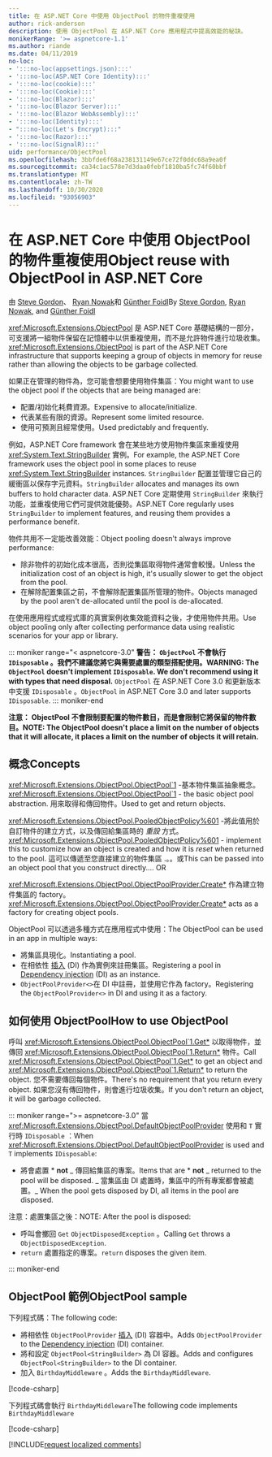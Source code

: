 ```yaml
---
title: 在 ASP.NET Core 中使用 ObjectPool 的物件重複使用
author: rick-anderson
description: 使用 ObjectPool 在 ASP.NET Core 應用程式中提高效能的秘訣。
monikerRange: '>= aspnetcore-1.1'
ms.author: riande
ms.date: 04/11/2019
no-loc:
- ':::no-loc(appsettings.json):::'
- ':::no-loc(ASP.NET Core Identity):::'
- ':::no-loc(cookie):::'
- ':::no-loc(Cookie):::'
- ':::no-loc(Blazor):::'
- ':::no-loc(Blazor Server):::'
- ':::no-loc(Blazor WebAssembly):::'
- ':::no-loc(Identity):::'
- ":::no-loc(Let's Encrypt):::"
- ':::no-loc(Razor):::'
- ':::no-loc(SignalR):::'
uid: performance/ObjectPool
ms.openlocfilehash: 3bbfde6f68a238131149e67ce72f0ddc68a9ea0f
ms.sourcegitcommit: ca34c1ac578e7d3daa0febf1810ba5fc74f60bbf
ms.translationtype: MT
ms.contentlocale: zh-TW
ms.lasthandoff: 10/30/2020
ms.locfileid: "93056903"
---
```

# <a name="object-reuse-with-objectpool-in-aspnet-core"></a><span data-ttu-id="29d4b-103">在 ASP.NET Core 中使用 ObjectPool 的物件重複使用</span><span class="sxs-lookup"><span data-stu-id="29d4b-103">Object reuse with ObjectPool in ASP.NET Core</span></span>

<span data-ttu-id="29d4b-104">由 [Steve Gordon](https://twitter.com/stevejgordon)、 [Ryan Nowak](https://github.com/rynowak)和 [Günther Foidl](https://github.com/gfoidl)</span><span class="sxs-lookup"><span data-stu-id="29d4b-104">By [Steve Gordon](https://twitter.com/stevejgordon), [Ryan Nowak](https://github.com/rynowak), and [Günther Foidl](https://github.com/gfoidl)</span></span>

<span data-ttu-id="29d4b-105"><xref:Microsoft.Extensions.ObjectPool> 是 ASP.NET Core 基礎結構的一部分，可支援將一組物件保留在記憶體中以供重複使用，而不是允許物件進行垃圾收集。</span><span class="sxs-lookup"><span data-stu-id="29d4b-105"><xref:Microsoft.Extensions.ObjectPool> is part of the ASP.NET Core infrastructure that supports keeping a group of objects in memory for reuse rather than allowing the objects to be garbage collected.</span></span>

<span data-ttu-id="29d4b-106">如果正在管理的物件為，您可能會想要使用物件集區：</span><span class="sxs-lookup"><span data-stu-id="29d4b-106">You might want to use the object pool if the objects that are being managed are:</span></span>

- <span data-ttu-id="29d4b-107">配置/初始化耗費資源。</span><span class="sxs-lookup"><span data-stu-id="29d4b-107">Expensive to allocate/initialize.</span></span>
- <span data-ttu-id="29d4b-108">代表某些有限的資源。</span><span class="sxs-lookup"><span data-stu-id="29d4b-108">Represent some limited resource.</span></span>
- <span data-ttu-id="29d4b-109">使用可預測且經常使用。</span><span class="sxs-lookup"><span data-stu-id="29d4b-109">Used predictably and frequently.</span></span>

<span data-ttu-id="29d4b-110">例如，ASP.NET Core framework 會在某些地方使用物件集區來重複使用 <xref:System.Text.StringBuilder> 實例。</span><span class="sxs-lookup"><span data-stu-id="29d4b-110">For example, the ASP.NET Core framework uses the object pool in some places to reuse <xref:System.Text.StringBuilder> instances.</span></span> <span data-ttu-id="29d4b-111">`StringBuilder` 配置並管理它自己的緩衝區以保存字元資料。</span><span class="sxs-lookup"><span data-stu-id="29d4b-111">`StringBuilder` allocates and manages its own buffers to hold character data.</span></span> <span data-ttu-id="29d4b-112">ASP.NET Core 定期使用 `StringBuilder` 來執行功能，並重複使用它們可提供效能優勢。</span><span class="sxs-lookup"><span data-stu-id="29d4b-112">ASP.NET Core regularly uses `StringBuilder` to implement features, and reusing them provides a performance benefit.</span></span>

<span data-ttu-id="29d4b-113">物件共用不一定能改善效能：</span><span class="sxs-lookup"><span data-stu-id="29d4b-113">Object pooling doesn't always improve performance:</span></span>

- <span data-ttu-id="29d4b-114">除非物件的初始化成本很高，否則從集區取得物件通常會較慢。</span><span class="sxs-lookup"><span data-stu-id="29d4b-114">Unless the initialization cost of an object is high, it's usually slower to get the object from the pool.</span></span>
- <span data-ttu-id="29d4b-115">在解除配置集區之前，不會解除配置集區所管理的物件。</span><span class="sxs-lookup"><span data-stu-id="29d4b-115">Objects managed by the pool aren't de-allocated until the pool is de-allocated.</span></span>

<span data-ttu-id="29d4b-116">在使用應用程式或程式庫的真實案例收集效能資料之後，才使用物件共用。</span><span class="sxs-lookup"><span data-stu-id="29d4b-116">Use object pooling only after collecting performance data using realistic scenarios for your app or library.</span></span>

::: moniker range="< aspnetcore-3.0"
<span data-ttu-id="29d4b-117">**警告： `ObjectPool` 不會執行 `IDisposable` 。我們不建議您將它與需要處置的類型搭配使用。**</span><span class="sxs-lookup"><span data-stu-id="29d4b-117">**WARNING: The `ObjectPool` doesn't implement `IDisposable`. We don't recommend using it with types that need disposal.**</span></span> <span data-ttu-id="29d4b-118">`ObjectPool` 在 ASP.NET Core 3.0 和更新版本中支援 `IDisposable` 。</span><span class="sxs-lookup"><span data-stu-id="29d4b-118">`ObjectPool` in ASP.NET Core 3.0 and later supports `IDisposable`.</span></span>
::: moniker-end

<span data-ttu-id="29d4b-119">**注意： ObjectPool 不會限制要配置的物件數目，而是會限制它將保留的物件數目。**</span><span class="sxs-lookup"><span data-stu-id="29d4b-119">**NOTE: The ObjectPool doesn't place a limit on the number of objects that it will allocate, it places a limit on the number of objects it will retain.**</span></span>

## <a name="concepts"></a><span data-ttu-id="29d4b-120">概念</span><span class="sxs-lookup"><span data-stu-id="29d4b-120">Concepts</span></span>

<span data-ttu-id="29d4b-121"><xref:Microsoft.Extensions.ObjectPool.ObjectPool`1> -基本物件集區抽象概念。</span><span class="sxs-lookup"><span data-stu-id="29d4b-121"><xref:Microsoft.Extensions.ObjectPool.ObjectPool`1> - the basic object pool abstraction.</span></span> <span data-ttu-id="29d4b-122">用來取得和傳回物件。</span><span class="sxs-lookup"><span data-stu-id="29d4b-122">Used to get and return objects.</span></span>

<span data-ttu-id="29d4b-123"><xref:Microsoft.Extensions.ObjectPool.PooledObjectPolicy%601> -將此值用於自訂物件的建立方式，以及傳回給集區時的 *重設* 方式。</span><span class="sxs-lookup"><span data-stu-id="29d4b-123"><xref:Microsoft.Extensions.ObjectPool.PooledObjectPolicy%601> - implement this to customize how an object is created and how it is *reset* when returned to the pool.</span></span> <span data-ttu-id="29d4b-124">這可以傳遞至您直接建立的物件集區 .。。或</span><span class="sxs-lookup"><span data-stu-id="29d4b-124">This can be passed into an object pool that you construct directly.... OR</span></span>

<span data-ttu-id="29d4b-125"><xref:Microsoft.Extensions.ObjectPool.ObjectPoolProvider.Create*> 作為建立物件集區的 factory。</span><span class="sxs-lookup"><span data-stu-id="29d4b-125"><xref:Microsoft.Extensions.ObjectPool.ObjectPoolProvider.Create*> acts as a factory for creating object pools.</span></span>
<!-- REview, there is no ObjectPoolProvider<T> -->

<span data-ttu-id="29d4b-126">ObjectPool 可以透過多種方式在應用程式中使用：</span><span class="sxs-lookup"><span data-stu-id="29d4b-126">The ObjectPool can be used in an app in multiple ways:</span></span>

* <span data-ttu-id="29d4b-127">將集區具現化。</span><span class="sxs-lookup"><span data-stu-id="29d4b-127">Instantiating a pool.</span></span>
* <span data-ttu-id="29d4b-128">在相依性 [插入](xref:fundamentals/dependency-injection) (DI) 作為實例來註冊集區。</span><span class="sxs-lookup"><span data-stu-id="29d4b-128">Registering a pool in [Dependency injection](xref:fundamentals/dependency-injection) (DI) as an instance.</span></span>
* <span data-ttu-id="29d4b-129">`ObjectPoolProvider<>`在 DI 中註冊，並使用它作為 factory。</span><span class="sxs-lookup"><span data-stu-id="29d4b-129">Registering the `ObjectPoolProvider<>` in DI and using it as a factory.</span></span>

## <a name="how-to-use-objectpool"></a><span data-ttu-id="29d4b-130">如何使用 ObjectPool</span><span class="sxs-lookup"><span data-stu-id="29d4b-130">How to use ObjectPool</span></span>

<span data-ttu-id="29d4b-131">呼叫 <xref:Microsoft.Extensions.ObjectPool.ObjectPool`1.Get*> 以取得物件，並傳回 <xref:Microsoft.Extensions.ObjectPool.ObjectPool`1.Return*> 物件。</span><span class="sxs-lookup"><span data-stu-id="29d4b-131">Call <xref:Microsoft.Extensions.ObjectPool.ObjectPool`1.Get*> to get an object and <xref:Microsoft.Extensions.ObjectPool.ObjectPool`1.Return*> to return the object.</span></span>  <span data-ttu-id="29d4b-132">您不需要傳回每個物件。</span><span class="sxs-lookup"><span data-stu-id="29d4b-132">There's no requirement that you return every object.</span></span> <span data-ttu-id="29d4b-133">如果您沒有傳回物件，則會進行垃圾收集。</span><span class="sxs-lookup"><span data-stu-id="29d4b-133">If you don't return an object, it will be garbage collected.</span></span>

::: moniker range=">= aspnetcore-3.0"
<span data-ttu-id="29d4b-134">當 <xref:Microsoft.Extensions.ObjectPool.DefaultObjectPoolProvider> 使用和 `T` 實行時 `IDisposable` ：</span><span class="sxs-lookup"><span data-stu-id="29d4b-134">When <xref:Microsoft.Extensions.ObjectPool.DefaultObjectPoolProvider> is used and `T` implements `IDisposable`:</span></span>

* <span data-ttu-id="29d4b-135">將會處置 \* **not** _ 傳回給集區的專案。</span><span class="sxs-lookup"><span data-stu-id="29d4b-135">Items that are \* **not** _ returned to the pool will be disposed.</span></span>
<span data-ttu-id="29d4b-136">_ 當集區由 DI 處置時，集區中的所有專案都會被處置。</span><span class="sxs-lookup"><span data-stu-id="29d4b-136">_ When the pool gets disposed by DI, all items in the pool are disposed.</span></span>

<span data-ttu-id="29d4b-137">注意：處置集區之後：</span><span class="sxs-lookup"><span data-stu-id="29d4b-137">NOTE: After the pool is disposed:</span></span>

* <span data-ttu-id="29d4b-138">呼叫會擲回 `Get` `ObjectDisposedException` 。</span><span class="sxs-lookup"><span data-stu-id="29d4b-138">Calling `Get` throws a `ObjectDisposedException`.</span></span>
* <span data-ttu-id="29d4b-139">`return` 處置指定的專案。</span><span class="sxs-lookup"><span data-stu-id="29d4b-139">`return` disposes the given item.</span></span>

::: moniker-end

## <a name="objectpool-sample"></a><span data-ttu-id="29d4b-140">ObjectPool 範例</span><span class="sxs-lookup"><span data-stu-id="29d4b-140">ObjectPool sample</span></span>

<span data-ttu-id="29d4b-141">下列程式碼：</span><span class="sxs-lookup"><span data-stu-id="29d4b-141">The following code:</span></span>

* <span data-ttu-id="29d4b-142">將相依性 `ObjectPoolProvider` [插入](xref:fundamentals/dependency-injection) (DI) 容器中。</span><span class="sxs-lookup"><span data-stu-id="29d4b-142">Adds `ObjectPoolProvider` to the [Dependency injection](xref:fundamentals/dependency-injection) (DI) container.</span></span>
* <span data-ttu-id="29d4b-143">將和設定 `ObjectPool<StringBuilder>` 為 DI 容器。</span><span class="sxs-lookup"><span data-stu-id="29d4b-143">Adds and configures `ObjectPool<StringBuilder>` to the DI container.</span></span>
* <span data-ttu-id="29d4b-144">加入 `BirthdayMiddleware` 。</span><span class="sxs-lookup"><span data-stu-id="29d4b-144">Adds the `BirthdayMiddleware`.</span></span>

[!code-csharp[](ObjectPool/ObjectPoolSample/Startup.cs?name=snippet)]

<span data-ttu-id="29d4b-145">下列程式碼會執行 `BirthdayMiddleware`</span><span class="sxs-lookup"><span data-stu-id="29d4b-145">The following code implements `BirthdayMiddleware`</span></span>

[!code-csharp[](ObjectPool/ObjectPoolSample/BirthdayMiddleware.cs?name=snippet)]

[!INCLUDE[request localized comments](~/includes/code-comments-loc.md)]

